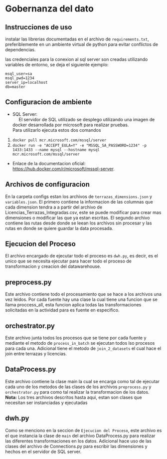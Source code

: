 # Gobernanza del dato
## Instrucciones de uso
instalar las librerias documentadas en el archivo de `requirements.txt`, preferiblemente en un ambiente virtual de python para evitar conflictos de dependencias.

las credenciales para la conexion al sql server son creadas utilizando variables de entorno, se deja el siguiente ejemplo:

`msql_user=sa` <br>
`msql_pwd=1234` <br>
`server_ip=localhost` <br>
`db=master`

## Configuracion de ambiente
- SQL Server: <br>
&nbsp;&nbsp;&nbsp;&nbsp; El servidor de SQL utilizado se desplego utilizando una
imagen de docker desarrollada por microsoft para realizar pruebas. <br>
Para utilizarlo ejecuta estos dos comandos <br>
1. `docker pull mcr.microsoft.com/mssql/server` <br>
2. `docker run -e "ACCEPT_EULA=Y" -e "MSSQL_SA_PASSWORD=1234" -p 1433:1433 --name mysql --hostname mysql mcr.microsoft.com/mssql/server` <br>
- Enlace de la documentacion oficial: <https://hub.docker.com/r/microsoft/mssql-server>.


## Archivos de configuracion
En la carpeta configs estan los archivos de `terrazas_dimensions.json` y `variables.json`. El primero contiene la informacion de las columnas que cada dimension tendra a a partir del archivo de Licencias_Terrazas_Integradas.csv, este se puede modificar para crear mas dimensiones o modificar las que ya estan escritas. El segundo archivo contiene las rutas desde donde se leean los archivos sin procesar y las rutas en donde se quiere guardar la data procesada.

## Ejecucion del Proceso
El archivo encargado de ejecutar todo el proceso es `dwh.py`, es decir, es el unico que se necesita ejecutar para hacer todo el proceso de transformacion y creacion del datawarehouse. 


## preprocess.py
Este archivo contiene todo el procesamiento que se hace a los archivos una vez leidos. Por cada fuente hay una clase la cual tiene una funcion que se llama proccess_all, esta funcion aplica todas las transformaciones solicitadas en la actividad para es fuente en especifico.

## orchestrator.py
Este archivo junta todos los procesos que se tiene por cada fuente y mediante el metodo de `process_in_batch` se ejecutan todos lso procesos para cada una. Adicional tiene el metodo de `join_2_datasets` el cual hace el join entre terrazas y licencias.

## DataProcess.py
Este archivo contiene la clase main la cual se encarga como tal de ejecutar cada uno de los metodos de las clases de los archivos `preprocess.py` y `orchestrator.py` para como tal realizar la transformacion de los datos. <br>
**Nota:** Los tres archivos descritos hasta aqui, estan son clases que necesitan ser instanciadas y ejecutadas 

## dwh.py
Como se menciono en la seccion de `Ejecucion del Proceso`, este archivo es el que instancia la clase de `main` del archivo DataProcess.py para realizar las diferentes transformaciones en los datos. Adicional hace uso de las clases del archivo de Connections.py para escribir las dimensiones y hechos en el servidor de SQL server.